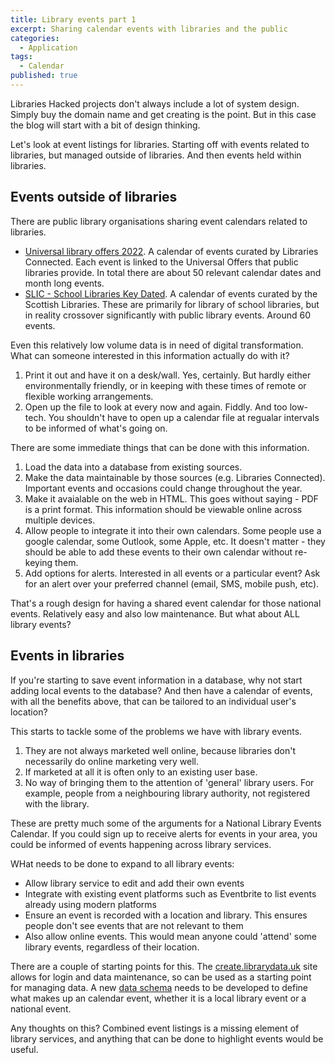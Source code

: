 ```yaml
---
title: Library events part 1
excerpt: Sharing calendar events with libraries and the public
categories:
  - Application
tags:
  - Calendar
published: true
---
```


Libraries Hacked projects don't always include a lot of system design. Simply buy the domain name and get creating is the point. But in this case the blog will start with a bit of design thinking.

Let's look at event listings for libraries. Starting off with events related to libraries, but managed outside of libraries. And then events held within libraries.

## Events outside of libraries

There are public library organisations sharing event calendars related to libraries.

- [Universal library offers 2022](https://www.librariesconnected.org.uk/resource/universal-library-offers-calendar-2022). A calendar of events curated by Libraries Connected. Each event is linked to the Universal Offers that public libraries provide. In total there are about 50 relevant calendar dates and month long events.
- [SLIC - School Libraries Key Dated](https://scottishlibraries.org/staff-development/school-library-calendar/). A calendar of events curated by the Scottish Libraries. These are primarily for library of school libraries, but in reality crossover significantly with public library events. Around 60 events.

Even this relatively low volume data is in need of digital transformation. What can someone interested in this information actually do with it?

1. Print it out and have it on a desk/wall. Yes, certainly. But hardly either environmentally friendly, or in keeping with these times of remote or flexible working arrangements.
2. Open up the file to look at every now and again. Fiddly. And too low-tech. You shouldn't have to open up a calendar file at regualar intervals to be informed of what's going on.

There are some immediate things that can be done with this information.

1. Load the data into a database from existing sources.
2. Make the data maintainable by those sources (e.g. Libraries Connected). Important events and occasions could change throughout the year.
3. Make it avaialable on the web in HTML. This goes without saying - PDF is a print format. This information should be viewable online across multiple devices.
4. Allow people to integrate it into their own calendars. Some people use a google calendar, some Outlook, some Apple, etc. It doesn't matter - they should be able to add these events to their own calendar without re-keying them.
5. Add options for alerts. Interested in all events or a particular event? Ask for an alert over your preferred channel (email, SMS, mobile push, etc).

That's a rough design for having a shared event calendar for those national events. Relatively easy and also low maintenance. But what about ALL library events?

## Events in libraries

If you're starting to save event information in a database, why not start adding local events to the database? And then have a calendar of events, with all the benefits above, that can be tailored to an individual user's location?

This starts to tackle some of the problems we have with library events.

1. They are not always marketed well online, because libraries don't necessarily do online marketing very well.
2. If marketed at all it is often only to an existing user base.
3. No way of bringing them to the attention of 'general' library users. For example, people from a neighbouring library authority, not registered with the library.

These are pretty much some of the arguments for a National Library Events Calendar. If you could sign up to receive alerts for events in your area, you could be informed of events happening across library services.

WHat needs to be done to expand to all library events:

- Allow library service to edit and add their own events
- Integrate with existing event platforms such as Eventbrite to list events already using modern platforms
- Ensure an event is recorded with a location and library. This ensures people don't see events that are not relevant to them
- Also allow online events. This would mean anyone could 'attend' some library events, regardless of their location.

There are a couple of starting points for this. The [create.librarydata.uk](https://create.librarydata.uk/) site allows for login and data maintenance, so can be used as a starting point for managing data. A new [data schema](https://schema.librarydata.uk/) needs to be developed to define what makes up an calendar event, whether it is a local library event or a national event.

Any thoughts on this? Combined event listings is a missing element of library services, and anything that can be done to highlight events would be useful.
